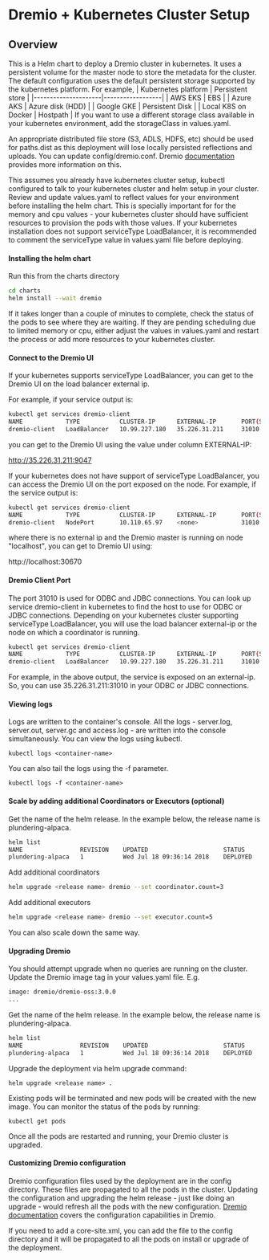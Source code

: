 # Dremio + Kubernetes Cluster Setup

## Overview

This is a Helm chart to deploy a Dremio cluster in kubernetes. It uses a persistent volume for the master node to store the metadata for the cluster. The default configuration uses the default persistent storage supported by the kubernetes platform. For example,
| Kubernetes platform | Persistent store |
|---------------------|------------------|
| AWS EKS             | EBS              |
| Azure AKS           | Azure disk (HDD) |
| Google GKE          | Persistent Disk  |
| Local K8S on Docker | Hostpath         |
If you want to use a different storage class available in your kubernetes environment, add the storageClass in values.yaml.

An appropriate distributed file store (S3, ADLS, HDFS, etc) should be used for paths.dist as this deployment will lose locally persisted reflections and uploads. You can update config/dremio.conf. Dremio [documentation](https://docs.dremio.com/deployment/distributed-storage.html) provides more information on this.

This assumes you already have kubernetes cluster setup, kubectl configured to talk to your kubernetes cluster and helm setup in your cluster. Review and update values.yaml to reflect values for your environment before installing the helm chart. This is specially important for for the memory and cpu values - your kubernetes cluster should have sufficient resources to provision the pods with those values. If your kubernetes installation does not support serviceType LoadBalancer, it is recommended to comment the serviceType value in values.yaml file before deploying.

#### Installing the helm chart
Run this from the charts directory
```bash
cd charts
helm install --wait dremio
```
If it takes longer than a couple of minutes to complete, check the status of the pods to see where they are waiting. If they are pending scheduling due to limited memory or cpu, either adjust the values in values.yaml and restart the process or add more resources to your kubernetes cluster.

#### Connect to the Dremio UI
If your kubernetes supports serviceType LoadBalancer, you can get to the Dremio UI on the load balancer external ip.

For example, if your service output is:

```bash
kubectl get services dremio-client
NAME            TYPE           CLUSTER-IP      EXTERNAL-IP       PORT(S)                          AGE
dremio-client   LoadBalancer   10.99.227.180   35.226.31.211     31010:32260/TCP,9047:30620/TCP   2d
```

you can get to the Dremio UI using the value under column EXTERNAL-IP:

http://35.226.31.211:9047

If your kubernetes does not have support of serviceType LoadBalancer, you can access the Dremio UI on the port exposed on the node. For example, if the service output is:

```bash
kubectl get services dremio-client
NAME            TYPE           CLUSTER-IP      EXTERNAL-IP       PORT(S)                          AGE
dremio-client   NodePort       10.110.65.97    <none>            31010:32390/TCP,9047:30670/TCP   1h
```
where there is no external ip and the Dremio master is running on node "localhost", you can get to Dremio UI using:

http://localhost:30670


#### Dremio Client Port
The port 31010 is used for ODBC and JDBC connections. You can look up service dremio-client in kubernetes to find the host to use for ODBC or JDBC connections. Depending on your kubernetes cluster supporting serviceType LoadBalancer, you will use the load balancer external-ip or the node on which a coordinator is running.

```bash
kubectl get services dremio-client
NAME            TYPE           CLUSTER-IP      EXTERNAL-IP       PORT(S)                          AGE
dremio-client   LoadBalancer   10.99.227.180   35.226.31.211     31010:32260/TCP,9047:30620/TCP   2d
```

For example, in the above output, the service is exposed on an external-ip. So, you can use 35.226.31.211:31010 in your ODBC or JDBC connections.

#### Viewing logs
Logs are written to the container's console. All the logs - server.log, server.out, server.gc and access.log - are written into the console simultaneously. You can view the logs using kubectl.
```
kubectl logs <container-name>
```
You can also tail the logs using the -f parameter.
```
kubectl logs -f <container-name>
```

#### Scale by adding additional Coordinators or Executors (optional)
Get the name of the helm release. In the example below, the release name is plundering-alpaca.
```bash
helm list
NAME             	REVISION	UPDATED                 	STATUS  	CHART       	NAMESPACE
plundering-alpaca	1       	Wed Jul 18 09:36:14 2018	DEPLOYED	dremio-0.0.5	default
```

Add additional coordinators
```bash
helm upgrade <release name> dremio --set coordinator.count=3
```

Add additional executors
```bash
helm upgrade <release name> dremio --set executor.count=5
```

You can also scale down the same way.

#### Upgrading Dremio
You should attempt upgrade when no queries are running on the cluster. Update the Dremio image tag in your values.yaml file. E.g.
```bash
image: dremio/dremio-oss:3.0.0
...
```

Get the name of the helm release. In the example below, the release name is plundering-alpaca.
```bash
helm list
NAME             	REVISION	UPDATED                 	STATUS  	CHART       	NAMESPACE
plundering-alpaca	1       	Wed Jul 18 09:36:14 2018	DEPLOYED	dremio-0.0.5	default
```

Upgrade the deployment via helm upgrade command:
```
helm upgrade <release name> .
```

Existing pods will be terminated and new pods will be created with the new image. You can
monitor the status of the pods by running:
```
kubectl get pods
```

Once all the pods are restarted and running, your Dremio cluster is upgraded.

#### Customizing Dremio configuration

Dremio configuration files used by the deployment are in the config directory. These files are propagated to all the pods in the cluster. Updating the configuration and upgrading the helm release - just like doing an upgrade - would refresh all the pods with the new configuration. [Dremio documentation](https://docs.dremio.com/deployment/README-config.html) covers the configuration capabilities in Dremio.

If you need to add a core-site.xml, you can add the file to the config directory and it will be propagated to all the pods on install or upgrade of the deployment.
